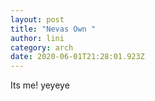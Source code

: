 ```yaml
---
layout: post
title: "Nevas Own "
author: lini
category: arch
date: 2020-06-01T21:28:01.923Z
---
```

Its me! yeyeye